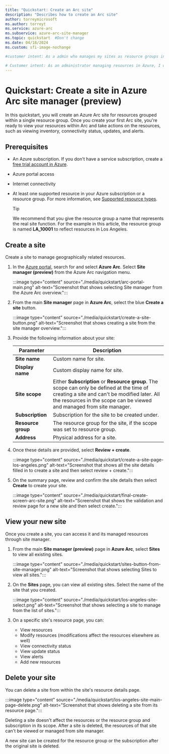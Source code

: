 ```yaml
---
title: "Quickstart: Create an Arc site"
description: "Describes how to create an Arc site"
author: torreymicrosoft
ms.author: torreyt
ms.service: azure-arc
ms.subservice: azure-arc-site-manager
ms.topic: quickstart  #Don't change
ms.date: 04/18/2024
ms.custom: sfi-image-nochange

#customer intent: As a admin who manages my sites as resource groups in Azure, I want to represent them as Arc sites and so that I can benefit from logical representation and extended functionality in Arc for my resources under my resource groups.

# Customer intent: As an administrator managing resources in Azure, I want to create an Arc site for my resource groups, so that I can effectively organize, view, and manage geographically related resources within Azure Arc site manager.
---
```

  
# Quickstart: Create a site in Azure Arc site manager (preview)

In this quickstart, you will create an Azure Arc site for resources grouped within a single resource group. Once you create your first Arc site, you're ready to view your resources within Arc and take actions on the resources, such as viewing inventory, connectivity status, updates, and alerts.

## Prerequisites

* An Azure subscription. If you don't have a service subscription, create a [free trial account in Azure](https://azure.microsoft.com/pricing/purchase-options/azure-account?cid=msft_learn).
* Azure portal access
* Internet connectivity
* At least one supported resource in your Azure subscription or a resource group. For more information, see [Supported resource types](./overview.md#supported-resource-types).

  >[!TIP]
  >We recommend that you give the resource group a name that represents the real site function. For the example in this article, the resource group is named **LA_10001** to reflect resources in Los Angeles.

## Create a site

Create a site to manage geographically related resources.

1. In the [Azure portal](https://portal.azure.com), search for and select **Azure Arc**. Select **Site manager (preview)** from the Azure Arc navigation menu.

   :::image type="content" source="./media/quickstart/arc-portal-main.png" alt-text="Screenshot that shows selecting Site manager from the Azure Arc overview.":::

1. From the main **Site manager** page in **Azure Arc**, select the blue **Create a site** button.

   :::image type="content" source="./media/quickstart/create-a-site-button.png" alt-text="Screenshot that shows creating a site from the site manager overview.":::

1. Provide the following information about your site:

   | Parameter | Description |
   |--|--|
   | **Site name** | Custom name for site. |
   | **Display name** | Custom display name for site. |
   | **Site scope** | Either **Subscription** or **Resource group**. The scope can only be defined at the time of creating a site and can't be modified later. All the resources in the scope can be viewed and managed from site manager. |
   | **Subscription** | Subscription for the site to be created under. |
   | **Resource group** | The resource group for the site, if the scope was set to resource group. |
   | **Address** | Physical address for a site. |

1. Once these details are provided, select **Review + create**.

   :::image type="content" source="./media/quickstart/create-a-site-page-los-angeles.png" alt-text="Screenshot that shows all the site details filled in to create a site and then select review + create.":::

1. On the summary page, review and confirm the site details then select **Create** to create your site.

   :::image type="content" source="./media/quickstart/final-create-screen-arc-site.png" alt-text="Screenshot that shows the validation and review page for a new site and then select create.":::

## View your new site

Once you create a site, you can access it and its managed resources through site manager.

1. From the main **Site manager (preview)** page in **Azure Arc**, select **Sites** to view all existing sites.

   :::image type="content" source="./media/quickstart/sites-button-from-site-manager.png" alt-text="Screenshot that shows selecting Sites to view all sites.":::

1. On the **Sites** page, you can view all existing sites. Select the name of the site that you created.

   :::image type="content" source="./media/quickstart/los-angeles-site-select.png" alt-text="Screenshot that shows selecting a site to manage from the list of sites.":::

1. On a specific site's resource page, you can:

   * View resources
   * Modify resources (modifications affect the resources elsewhere as well)
   * View connectivity status
   * View update status
   * View alerts
   * Add new resources

## Delete your site

You can delete a site from within the site's resource details page.

:::image type="content" source="./media/quickstart/los-angeles-site-main-page-delete.png" alt-text="Screenshot that shows deleting a site from its resource page.":::

Deleting a site doesn't affect the resources or the resource group and subscription in its scope. After a site is deleted, the resources of that site can't be viewed or managed from site manager.

A new site can be created for the resource group or the subscription after the original site is deleted.
